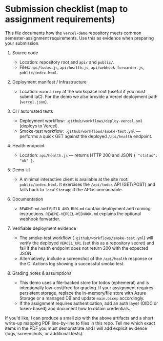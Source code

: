 # Submission checklist (map to assignment requirements)

This file documents how the `vercel-demo` repository meets common semester-assignment requirements. Use this as evidence when preparing your submission.

1. Source code
   - Location: repository root and `api/` and `public/`.
   - Files: `api/todos.js`, `api/health.js`, `api/webhook-forwarder.js`, `public/index.html`.

2. Deployment manifest / Infrastructure
   - Location: `main.bicep` at the workspace root (useful if you must submit IaC). For the demo we also provide a Vercel deployment path (`vercel.json`).

3. CI / automated tests
   - Deployment workflow: `.github/workflows/deploy-vercel.yml` (deploys to Vercel).
   - Smoke-test workflow: `.github/workflows/smoke-test.yml` — performs a quick GET against the deployed `/api/health` endpoint.

4. Health endpoint
   - Location: `api/health.js` — returns HTTP 200 and JSON `{ "status": "ok" }`.

5. Demo UI
   - A minimal interactive client is available at the site root: `public/index.html`. It exercises the `/api/todos` API (GET/POST) and falls back to `localStorage` if the API is unreachable.

6. Documentation
   - `README.md` and `BUILD_AND_RUN.md` contain deployment and running instructions. `README-VERCEL-WEBHOOK.md` explains the optional webhook forwarder.

7. Verifiable deployment evidence
   - The smoke-test workflow (`.github/workflows/smoke-test.yml`) will verify the deployed `VERCEL_URL` (set this as a repository secret) and fail if the health endpoint does not return 200 with the expected JSON.
   - Alternatively, include a screenshot of the `/api/health` response or the CI Actions log showing a successful smoke test.

8. Grading notes & assumptions
   - This demo uses a file-backed store for todos (ephemeral) and is intentionally low-cost/free for grading. If your assignment requires persistent storage, replace the in-memory/file store with Azure Storage or a managed DB and update `main.bicep` accordingly.
   - If the assignment requires authentication, add an auth layer (OIDC or token-based) and document how to obtain credentials.

If you'd like, I can produce a small zip with the above artifacts and a short write-up mapping PDF line-by-line to files in this repo. Tell me which exact items in the PDF you must demonstrate and I will add explicit evidence (logs, screenshots, or additional tests).
